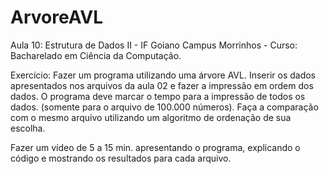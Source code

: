 # ArvoreAVL

Aula 10: Estrutura de Dados II - IF Goiano Campus Morrinhos - Curso: Bacharelado em Ciência da Computação.

Exercício:
Fazer um programa utilizando uma árvore AVL. Inserir os dados apresentados nos arquivos da aula 02 e fazer a impressão em ordem dos dados.  O programa deve marcar o tempo para a impressão de todos os dados.  (somente para o arquivo de 100.000 números). Faça a comparação com o mesmo arquivo utilizando um algoritmo de ordenação de sua escolha.

Fazer um vídeo de 5 a 15 min.  apresentando o programa, explicando o código e mostrando os resultados para cada arquivo.
